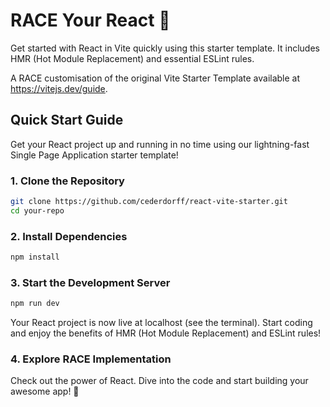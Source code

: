 # RACE Your React 🎉

Get started with React in Vite quickly using this starter template. It includes HMR (Hot Module Replacement) and essential ESLint rules.

A RACE customisation of the original Vite Starter Template available at https://vitejs.dev/guide.

## Quick Start Guide

Get your React project up and running in no time using our lightning-fast Single Page Application starter template!

### 1. Clone the Repository

```bash
git clone https://github.com/cederdorff/react-vite-starter.git
cd your-repo
```

### 2. Install Dependencies

```bash
npm install
```

### 3. Start the Development Server

```bash
npm run dev
```

Your React project is now live at localhost (see the terminal). Start coding and enjoy the benefits of HMR (Hot Module Replacement) and ESLint rules!

### 4. Explore RACE Implementation

Check out the power of React. Dive into the code and start building your awesome app! 🏁